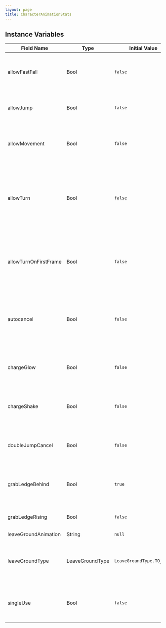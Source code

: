 ```yaml
---
layout: page
title: CharacterAnimationStats
---
```


## Instance Variables

| Field Name | Type | Initial Value | Description |
| ------------ | ------ | --------------- | ------------- |
| allowFastFall | Bool | `false` | When true the character will accept fast fall inputs while in the air during the animation. |
| allowJump | Bool | `false` | When true the character will be able to jump cancel the animation. |
| allowMovement | Bool | `false` | When true, the player can influence the character's movement during this animation. |
| allowTurn | Bool | `false` | When true the character will be capable of flipping their direction faced on the first frame of the animation when the opposite direction is tapped prior to the animation. |
| allowTurnOnFirstFrame | Bool | `false` | When true the character will be capable of flipping their direction faced by tapping a left or right direction for the duration of the animation. |
| autocancel | Bool | `false` | When true, landing during this animation will ignore the value of landAnimation and send the character to the default landing animation. |
| chargeGlow | Bool | `false` | When true, the engine will apply its built-in charge glow animation to the character sprites. |
| chargeShake | Bool | `false` | When true, the engine will apply its built-in charge shake animation to the character sprites. |
| doubleJumpCancel | Bool | `false` | Set to true to make upward momentum from a double jump cancel when this move is used. |
| grabLedgeBehind | Bool | `true` | If set to true the entity will be able to grab ledges from behind them if the type of object allows. |
| grabLedgeRising | Bool | `false` | If set to true the entity will be able to grab ledges while rising. |
| leaveGroundAnimation | String | `null` |  |
| leaveGroundType | LeaveGroundType | `LeaveGroundType.TO_FALL` | Determines the behaviour of the Character when becoming airborne.<br> @see LeaveGroundType |
| singleUse | Bool | `false` | Set to true for attack animations that can only be used once when initiated in mid-air. |


